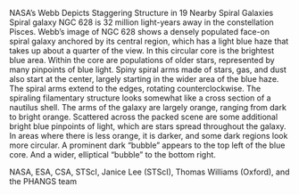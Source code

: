 NASA’s Webb Depicts Staggering Structure in 19 Nearby Spiral Galaxies 
 Spiral galaxy NGC 628 is 32 million light-years away in the constellation Pisces. Webb’s image of NGC 628 shows a densely populated face-on spiral galaxy anchored by its central region, which has a light blue haze that takes up about a quarter of the view. In this circular core is the brightest blue area. Within the core are populations of older stars, represented by many pinpoints of blue light. Spiny spiral arms made of stars, gas, and dust also start at the center, largely starting in the wider area of the blue haze. The spiral arms extend to the edges, rotating counterclockwise. The spiraling filamentary structure looks somewhat like a cross section of a nautilus shell. The arms of the galaxy are largely orange, ranging from dark to bright orange. Scattered across the packed scene are some additional bright blue pinpoints of light, which are stars spread throughout the galaxy. In areas where there is less orange, it is darker, and some dark regions look more circular. A prominent dark “bubble” appears to the top left of the blue core. And a wider, elliptical “bubble” to the bottom right.

NASA, ESA, CSA, STScI, Janice Lee (STScI), Thomas Williams (Oxford), and the PHANGS team